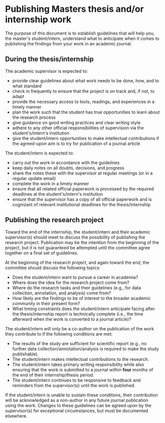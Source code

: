 # Publishing Masters thesis and/or internship work

The purpose of this document is to establish guidelines that will help you, the master's student/intern, understand what to anticipate when it comes to publishing the findings from your work in an academic journal.

## During the thesis/internship

The academic supervisor is expected to:

- provide clear guidelines about what work needs to be done, how, and to what standard
- check in frequently to ensure that the project is on track and, if not, to adapt
- provide the necessary access to tools, readings, and experiences in a timely manner
- plan the work such that the student has true opportunities to learn about the research process
- give guidance on good writing practices and clear writing style
- adhere to any other official responsibilities of supervision via the student's/intern's institution
- give the student/intern opportunities to make intellectual contributions if the agreed-upon aim is to try for publication of a journal article

The student/intern is expected to:

- carry out the work in accordance with the guidelines
- keep daily notes on all doubts, decisions, and progress
- share the notes these with the supervisor at regular meetings (or in a regular update email)
- complete the work in a timely manner
- ensure that all related official paperwork is processed by the required deadlines at the student's/intern's institution
- ensure that the supervisor has a copy of all official paperwork and is cognizant of relevant institutional deadlines for the thesis/internship


## Publishing the research project

Toward the end of the internship, the student/intern and their academic supervisor(s) should meet to discuss the possibility of publishing the research project. Publication may be the intention from the beginning of the project, but it is not guaranteed be attempted until the committee agree together on a final set of guidelines.

At the beginning of the research project, and again toward the end, the committee should discuss the following topics:

- Does the student/intern want to pursue a career in academia?
- Where does the idea for the research project come from?
- Where do the research tasks and their guidelines (e.g., for data collection, annotation, and analysis) come from?
- How likely are the findings to be of interest to the broader academic community in their present form?
- What timing constraints does the student/intern anticipate facing after the thesis/internship report is technically complete (i.e., the time afterward when the work is converted to a journal article)?

The student/intern will only be a co-author on the publication of the work they contribute to if the following conditions are met:

- The results of the study are sufficient for scientific report (e.g., no further data collection/annotation/analysis is required to make the study publishable).
- The student/intern makes intellectual contributions to the research.
- The student/intern takes primary writing responsibility while also ensuring that the work is submitted to a journal within **four** months of the end of their internship/thesis period.
- The student/intern continues to be responsive to feedback and reminders from the supervisor(s) until the work is published.

If the student/intern is unable to sustain these conditions, their contribution will be acknowledged as a non-author in any future journal publication using the work. Changes to these guidelines can be agreed upon by the supervisor(s) for exceptional circumstances, but must be documented elsewhere.
